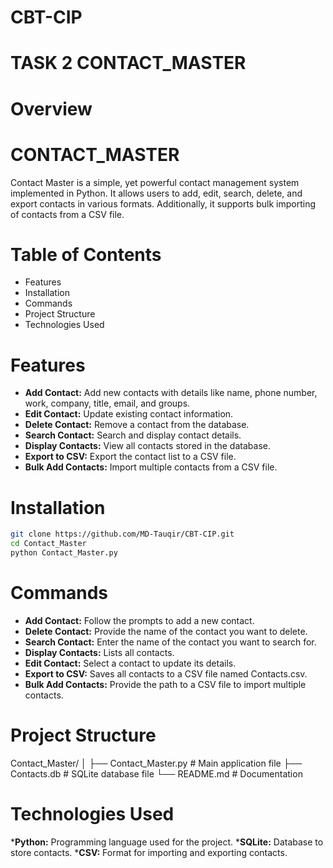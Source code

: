 # CBT-CIP
# TASK 2 CONTACT_MASTER
# Overview
# CONTACT_MASTER
Contact Master is a simple, yet powerful contact management system implemented in Python. It allows users to add, edit, search, delete, and export contacts in various formats. Additionally, it supports bulk importing of contacts from a CSV file.
# Table of Contents
* Features
* Installation
* Commands
* Project Structure
* Technologies Used
# Features
* **Add Contact:** Add new contacts with details like name, phone number, work, company, title, email, and groups.
* **Edit Contact:** Update existing contact information.
* **Delete Contact:** Remove a contact from the database.
* **Search Contact:** Search and display contact details.
* **Display Contacts:** View all contacts stored in the database.
* **Export to CSV:** Export the contact list to a CSV file.
* **Bulk Add Contacts:** Import multiple contacts from a CSV file.

# Installation
```bash
git clone https://github.com/MD-Tauqir/CBT-CIP.git
cd Contact_Master
python Contact_Master.py
```
# Commands
* **Add Contact:** Follow the prompts to add a new contact.
* **Delete Contact:** Provide the name of the contact you want to delete.
* **Search Contact:** Enter the name of the contact you want to search for.
* **Display Contacts:** Lists all contacts.
* **Edit Contact:** Select a contact to update its details.
* **Export to CSV:** Saves all contacts to a CSV file named Contacts.csv.
* **Bulk Add Contacts:** Provide the path to a CSV file to import multiple contacts.

# Project Structure
Contact_Master/
│
├── Contact_Master.py      # Main application file
├── Contacts.db          # SQLite database file
└── README.md            # Documentation

# Technologies Used
***Python:** Programming language used for the project.
***SQLite:** Database to store contacts.
***CSV:** Format for importing and exporting contacts.

